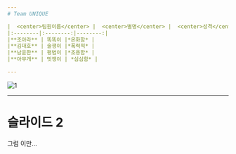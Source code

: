 ```yaml
---
# Team UNIQUE

|  <center>팀원이름</center> |  <center>별명</center> |  <center>성격</center> |
|:--------|:--------:|--------:|
|**조아라** | 똑똑이 |*온화함* |
|**김대호** | 술쟁이 |*폭력적* |
|**남윤한** | 평범이 |*조용함* |
|**아무개** | 멋쟁이 | *심심함* |

---
```

![1](https://user-images.githubusercontent.com/15644244/50468650-5e44a680-09ec-11e9-8732-8c885effb9aa.PNG)

---
# 슬라이드 2
그럼 이만...
